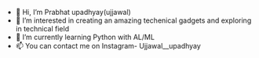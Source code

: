 - 👋 Hi, I’m Prabhat upadhyay(ujjawal)
- 👀 I’m interested in creating an amazing techenical gadgets and exploring in technical field
- 🌱 I’m currently learning Python with AL/ML
- 📫 You can contact me on Instagram- Ujjawal__upadhyay

